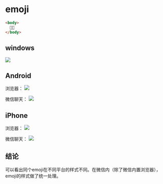 # emoji

```html
<body>
  🍓🍓
</body>
```
## windows

![](assets/windows-browser.png)

## Android

浏览器：
![](assets/android-browser.jpg)

微信聊天：
![](assets/android-wechat.jpg)

## iPhone

浏览器：
![](assets/iphone-browser.jpg)

微信聊天：
![](assets/iphone-wechat.jpg)

## 结论

可以看出同个emoji在不同平台的样式不同。在微信内（除了微信内置浏览器），emoji的样式做了统一处理。
